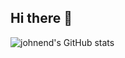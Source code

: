 ## Hi there 👋

<!--
**johnend/johnend** is a ✨ _special_ ✨ repository because its `README.md` (this file) appears on your GitHub profile.

Here are some ideas to get you started:

- 🔭 I’m currently working on ...
- 🌱 I’m currently learning ...
- 👯 I’m looking to collaborate on ...
- 🤔 I’m looking for help with ...
- 💬 Ask me about ...
- 📫 How to reach me: ...
- 😄 Pronouns: ...
- ⚡ Fun fact: ...

[![Website](https://img.shields.io/badge/Website-bws.bio-informational?style=flat-square&color=black&logo=vercel&logoColor=white)](https://bws.bio)
[![LinkedIn](https://img.shields.io/badge/LinkedIn-br3ndonland-informational?style=flat-square&logo=linkedin&logoColor=white)](https://www.linkedin.com/in/br3ndonland/)
[![ORCID](https://img.shields.io/badge/ORCID-0000--0001--6615--8677-blue?style=flat-square&logo=orcid&logoColor=white)](https://orcid.org/0000-0001-6615-8677)
[![Google](https://img.shields.io/badge/Google-deleted-inactive?style=flat-square&logo=google&logoColor=white)](https://github.com/tycrek/degoogle)

[![Species](https://img.shields.io/badge/Species-Homo_sapiens-success?style=flat-square&logo=mailchimp&logoColor=white)](https://en.wikipedia.org/wiki/Homo_sapiens)
[![Status](https://img.shields.io/badge/Status-Stable-success?style=flat-square&logo=gravatar&logoColor=white)](https://en.wikipedia.org/wiki/Life)
[![Science is my jam](https://img.shields.io/badge/My%20Jam-Science-success?style=flat-square&logo=electron&logoColor=white)](https://en.wikipedia.org/wiki/Science)

[![OS](https://img.shields.io/badge/OS-macOS-informational?style=flat-square&logo=apple&logoColor=white)](https://en.wikipedia.org/wiki/MacOS)
[![OS](https://img.shields.io/badge/OS-Linux-informational?style=flat-square&logo=linux&logoColor=white)](https://en.wikipedia.org/wiki/Linux)
[![Editor](https://img.shields.io/badge/Editor-VSCode-blue?style=flat-square&logo=visual-studio-code&logoColor=white)](https://code.visualstudio.com/)
[![Dotfiles](https://img.shields.io/badge/Setup-Dotfiles-blue?style=flat-square&logo=when-i-work&logoColor=white)](https://github.com/br3ndonland/dotfiles)
[![Proton Mail](https://img.shields.io/badge/Email%20service-Proton%20Mail-informational?style=flat-square&color=8B89CC&logo=protonmail&logoColor=white)](https://proton.me/mail)

[![FastAPI](https://img.shields.io/badge/Python%20framework-FastAPI-teal?style=flat-square&logo=python&logoColor=white)](https://fastapi.tiangolo.com/)
[![Astro](https://img.shields.io/badge/JavaScript%20framework-Astro-BC52EE?style=flat-square&logo=astro&logoColor=white)](https://astro.build/)
[![Vue](https://img.shields.io/badge/JavaScript%20framework-Vue-4FC08D?style=flat-square&logo=vuedotjs&logoColor=white)](https://vuejs.org/)
[![OpenTofu](https://img.shields.io/badge/Infrastructure--as--Code-OpenTofu-FFDA18?style=flat-square&logo=opentofu&logoColor=white)](https://opentofu.org/)
-->
![johnend's GitHub stats](https://github-readme-stats.vercel.app/api?username=johnend&show_icons=true&theme=rose_pine&rank_icon=github)
